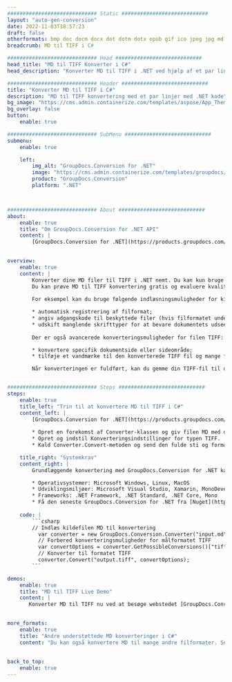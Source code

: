 ```yaml
---
############################# Static ############################
layout: "auto-gen-conversion"
date: 2022-11-03T18:57:23
draft: false
otherformats: bmp doc docm docx dot dotm dotx epub gif ico jpeg jpg md odt ott pdf png psd rtf tex tif tiff txt xps
breadcrumb: MD til TIFF i C#

############################# Head ############################
head_title: "MD til TIFF Konverter i C#"
head_description: "Konverter MD til TIFF i .NET ved hjælp af et par linjer kode. Brug GroupDocs Document Conversion API til at konvertere over 160 filformater."

############################# Header ############################
title: "Konverter MD til TIFF i C#"
description: "MD til TIFF konvertering med et par linjer med .NET kode"
bg_image: "https://cms.admin.containerize.com/templates/aspose/App_Themes/V3/images/bg/header1.png"
bg_overlay: false
button:
    enable: true

############################# SubMenu ############################
submenu:
    enable: true

    left:
        img_alt: "GroupDocs.Conversion for .NET"
        image: "https://cms.admin.containerize.com/templates/groupdocs/images/product-logos/90x90-noborder/groupdocs-conversion-net.png"
        product: "GroupDocs.Conversion"
        platform: ".NET"



############################# About ############################
about:
    enable: true
    title: "Om GroupDocs.Conversion for .NET API"
    content: |
        [GroupDocs.Conversion for .NET](https://products.groupdocs.com/conversion/net/) kan bruges til at konvertere Microsoft Word, Excel, PowerPoint, PDF, Visio og andre formater. GroupDocs.Conversion er en selvstændig API, der er velegnet til back-end og interne systemer, hvor høj ydeevne er påkrævet. Det afhænger ikke af nogen software som Microsoft eller Open Office.
    

overview:
    enable: true
    content: |
        Konverter dine MD filer til TIFF i .NET nemt. Du kan kun bruge et par C# kodelinjer i enhver platform efter eget valg, såsom - Windows, Linux, macOS.
        Du kan prøve MD til TIFF konvertering gratis og evaluere kvaliteten af ​​konverteringsresultaterne. Sammen med simple filkonverteringsscenarier kan du prøve mere avancerede muligheder for at indlæse kilden MD fil og for at gemme output TIFF resultat. 
        
        For eksempel kan du bruge følgende indlæsningsmuligheder for kilden MD:

        * automatisk registrering af filformat;
        * angiv adgangskode til beskyttede filer (hvis filformatet understøtter det);
        * udskift manglende skrifttyper for at bevare dokumentets udseende.
        
        Der er også avancerede konverteringsmuligheder for filen TIFF:

        * konvertere specifik dokumentside eller sideområde;
        * tilføje et vandmærke til den konverterede TIFF fil og mange flere.

        Når konverteringen er fuldført, kan du gemme din TIFF-fil til den lokale filsti eller ethvert tredjepartslager som FTP, Amazon S3, Google Drive, Dropbox osv. Bemærk venligst - for at konvertere MD til {{ TO}} er der ikke behov for yderligere software installeret - som MS Office, Open Office, Adobe Acrobat Reader osv.


############################# Steps ############################
steps:
    enable: true
    title_left: "Trin til at konvertere MD til TIFF i C#"
    content_left: |
        [GroupDocs.Conversion for .NET](https://products.groupdocs.com/conversion/net/) gør det nemt for udviklere at konvertere en MD fil til TIFF med et par linjer kode.
        
        * Opret en forekomst af Converter-klassen og giv filen MD med den fulde sti
        * Opret og indstil Konverteringsindstillinger for typen TIFF.
        * Kald Converter.Convert-metoden og send den fulde sti og format (TIFF) som en parameter

    title_right: "Systemkrav"
    content_right: |
        Grundlæggende konvertering med GroupDocs.Conversion for .NET kan udføres med nogle få enkle trin. Vores API'er understøttes på alle større platforme og operativsystemer. Før du udfører koden nedenfor, skal du sørge for, at du har følgende forudsætninger installeret på dit system.

        * Operativsystemer: Microsoft Windows, Linux, MacOS
        * Udviklingsmiljøer: Microsoft Visual Studio, Xamarin, MonoDevelop
        * Frameworks: .NET Framework, .NET Standard, .NET Core, Mono
        * Få den seneste GroupDocs.Conversion for .NET fra [Nuget](https://www.nuget.org/packages/groupdocs.conversion)
         
    code: |
        ```csharp    
        // Indlæs kildefilen MD til konvertering
          var converter = new GroupDocs.Conversion.Converter("input.md");
          // Forbered konverteringsmuligheder for målformatet TIFF
          var convertOptions = converter.GetPossibleConversions()["tiff"].ConvertOptions;
          // Konverter til formatet TIFF
          converter.Convert("output.tiff", convertOptions);
        ```

demos:
    enable: true
    title: "MD til TIFF Live Demo"
    content: |
       Konverter MD til TIFF nu ved at besøge webstedet [GroupDocs.Conversion App](https://products.groupdocs.app/conversion/family). Online demo har følgende fordele
          

more_formats:
    enable: true
    title: "Andre understøttede MD konverteringer i C#"
    content: "Du kan også konvertere MD til mange andre filformater. Se venligst listen nedenfor."
       
       
back_to_top:
    enable: true
---
```

